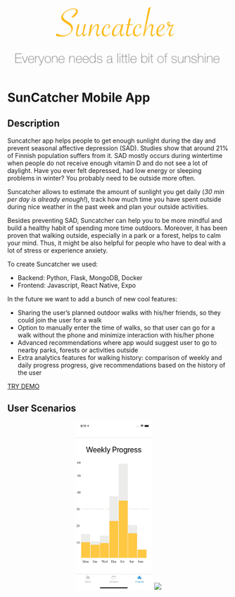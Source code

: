 <p align="center">
  <img src="https://github.com/Shakurova/SunCatcher/blob/master/logo_suncatcher.png">
</p>

# SunCatcher Mobile App
## Description
Suncatcher app helps people to get enough sunlight during the day and prevent seasonal affective depression (SAD). Studies show that around 21% of Finnish population suffers from it. SAD mostly occurs during wintertime when people do not receive enough vitamin D and do not see a lot of daylight. Have you ever felt depressed, had low energy or sleeping problems in winter? You probably need to be outside more often.

Suncatcher allows to estimate the amount of sunlight you get daily (*30 min per day is already enough!*), track how much time you have spent outside during nice weather in the past week and plan your outside activities. 

Besides preventing SAD, Suncatcher can help you to be more mindful and build a healthy habit of spending more time outdoors. Moreover, it has been proven that walking outside, especially in a park or a forest, helps to calm your mind. Thus, it might be also helpful for people who have to deal with a lot of stress or experience anxiety.

To create Suncatcher we used: 
- Backend: Python, Flask, MongoDB, Docker
- Frontend: Javascript, React Native, Expo

In the future we want to add a bunch of new cool features:
- Sharing the user’s planned outdoor walks with his/her friends, so they could join the user for a walk
- Option to manually enter the time of walks, so that user can go for a walk without the phone and minimize interaction with his/her phone
- Advanced recommendations where app would suggest user to go to nearby parks, forests or activities outside
- Extra analytics features for walking history: comparison of weekly and daily progress progress, give recommendations based on the history of the user

[TRY DEMO]()
## User Scenarios
<p align="center">
  <img src="https://github.com/Shakurova/SunCatcher/blob/master/barchart.png" width="35%">
  <img src="https://github.com/Shakurova/SunCatcher/blob/master/schedule.png" width="35%">
</p>

